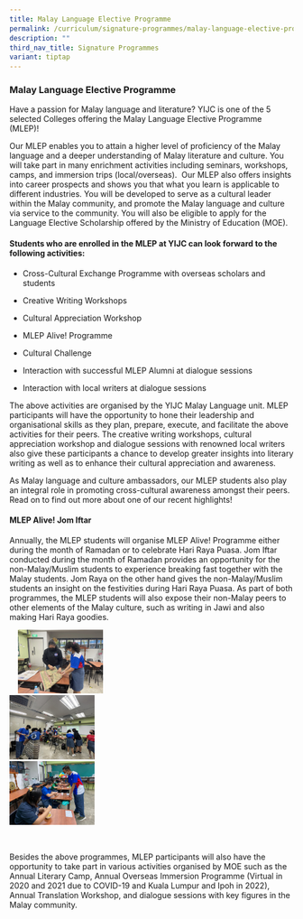 ```yaml
---
title: Malay Language Elective Programme
permalink: /curriculum/signature-programmes/malay-language-elective-programme/
description: ""
third_nav_title: Signature Programmes
variant: tiptap
---
```

<h3><strong>Malay Language Elective Programme</strong></h3><p>Have a passion for Malay language and literature? YIJC is one of the 5 selected Colleges offering the Malay Language Elective Programme (MLEP)!&nbsp;</p><p>Our MLEP enables you to attain a higher level of proficiency of the Malay language and a deeper understanding of Malay literature and culture. You will take part in many enrichment activities including seminars, workshops, camps, and immersion trips (local/overseas).&nbsp; Our MLEP also offers insights into career prospects and shows you that what you learn is applicable to different industries. You will be developed to serve as a cultural leader within the Malay community, and promote the Malay language and culture via service to the community. You will also be eligible to apply for the Language Elective Scholarship offered by the Ministry of Education (MOE).</p><h4><strong>Students who are enrolled in the MLEP at YIJC can look forward to the following activities:</strong></h4><ul data-tight="true" class="tight"><li><p>Cross-Cultural Exchange Programme with overseas scholars and students</p></li><li><p>Creative Writing Workshops</p></li><li><p>Cultural Appreciation Workshop</p></li><li><p>MLEP Alive! Programme</p></li><li><p>Cultural Challenge</p></li><li><p>Interaction with successful MLEP Alumni at dialogue sessions</p></li><li><p>Interaction with local writers at dialogue sessions</p></li></ul><p>The above activities are organised by the YIJC Malay Language unit. MLEP participants will have the opportunity to hone their leadership and organisational skills as they plan, prepare, execute, and facilitate the above activities for their peers. The creative writing workshops, cultural appreciation workshop and dialogue sessions with renowned local writers also give these participants a chance to develop greater insights into literary writing as well as to enhance their cultural appreciation and awareness.</p><p>As Malay language and culture ambassadors, our MLEP students also play an integral role in promoting cross-cultural awareness amongst their peers. Read on to find out more about one of our recent highlights!</p><h4><strong>MLEP Alive! Jom Iftar</strong></h4><p>Annually, the MLEP students will organise MLEP Alive! Programme either during the month of Ramadan or to celebrate Hari Raya Puasa. Jom Iftar conducted during the month of Ramadan provides an opportunity for the non-Malay/Muslim students to experience breaking fast together with the Malay students. Jom Raya on the other hand gives the non-Malay/Muslim students an insight on the festivities during Hari Raya Puasa. As part of both programmes, the MLEP students will also expose their non-Malay peers to other elements of the Malay culture, such as writing in Jawi and also making Hari Raya goodies. </p><p></p><div class="isomer-image-wrapper"><img style="width:30%;margin-right:15px;margin-left:15px;" height="auto" width="100%" src="/images/mlep1.jpg"></div><div class="isomer-image-wrapper"><img style="width:30%;margin-right:15px;" height="auto" width="100%" src="/images/mlep2.jpg"></div><div class="isomer-image-wrapper"><img style="width:30%;margin-right:15px;" height="auto" width="100%" src="/images/mlep3.jpg"></div><p><br></p><p>Besides the above programmes, MLEP participants will also have the opportunity to take part in various activities organised by MOE such as the Annual Literary Camp, Annual Overseas Immersion Programme (Virtual in 2020 and 2021 due to COVID-19 and Kuala Lumpur and Ipoh in 2022), Annual Translation Workshop, and dialogue sessions with key figures in the Malay community.</p>